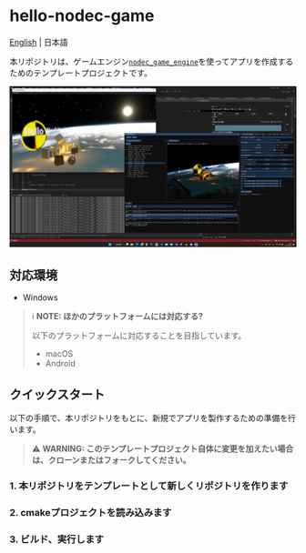 # hello-nodec-game

[English](./README.md) | 日本語

本リポジトリは、ゲームエンジン[`nodec_game_engine`](https://github.com/ContentsViewer/nodec_game_engine)を使ってアプリを作成するためのテンプレートプロジェクトです。

![](./gallery/screenshot.png)

## 対応環境

* Windows

> ℹ️ **NOTE: ほかのプラットフォームには対応する?**
>
> 以下のプラットフォームに対応することを目指しています。
>
> * macOS
> * Android

## クイックスタート

以下の手順で、本リポジトリをもとに、新規でアプリを製作するための準備を行います。

> ⚠️ **WARNING: このテンプレートプロジェクト自体に変更を加えたい場合は、クローンまたはフォークしてください。**

### 1. 本リポジトリをテンプレートとして新しくリポジトリを作ります

### 2. cmakeプロジェクトを読み込みます

### 3. ビルド、実行します
